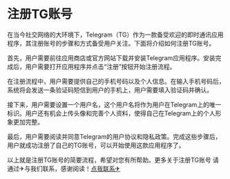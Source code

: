 # 注册TG账号

在当今社交网络的大环境下，Telegram（TG）作为一款备受欢迎的即时通讯应用程序，其注册账号的步骤和方式备受用户关注。下面将介绍如何注册TG账号。

首先，用户需要前往应用商店或官方网站下载并安装Telegram应用程序。安装完成后，用户需要打开应用程序并点击“注册”按钮开始注册流程。

在注册流程中，用户需要提供自己的手机号码以及个人信息。在输入手机号码后，系统将会发送一条验证码短信到用户的手机上，用户需要填入验证码并确认。

接下来，用户需要设置一个用户名，这个用户名将作为用户在Telegram上的唯一标识。用户还有机会上传头像和完善个人资料，使得自己在Telegram上的个人形象更加完整。

最后，用户需要阅读并同意Telegram的用户协议和隐私政策。完成这些步骤后，用户就成功注册了自己的TG账号，可以开始使用这款应用程序了。

以上就是注册TG账号的简要流程，希望对您有所帮助。更多关于注册TG账号 请通过✈与我们联系，感谢阅读！[点我联系✈](https://m.k02.cc)